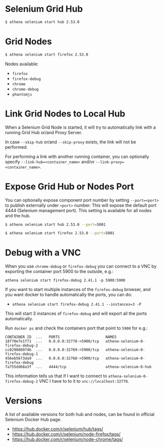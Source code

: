 # Selenium Grid Hub

```bash
$ athena selenium start hub 2.53.0
```

# Grid Nodes

```bash
$ athena selenium start firefox 2.53.0
```

Nodes available:
 * `firefox`
 * `firefox-debug`
 * `chrome`
 * `chrome-debug`
 * `phantomjs`

# Link Grid Nodes to Local Hub

When a Selenium Grid Node is started, it will try to automatically link with a running Grid Hub or/and Proxy Server.

In case `--skip-hub` or/and `--skip-proxy` exists, the link will not be performed.

For performing a link with another running container, you can optionally specify `--link-hub=<container_name>` and/or `--link-proxy=<container_name>`.

# Expose Grid Hub or Nodes Port

You can optionally expose component port number by setting `--port=<port>` to publish externally under `<port>` number. This will expose the default port 4444 (Selenium management port). This setting is available for all nodes and the hub.

```bash
$ athena selenium start hub 2.53.0 --port=5001
```

```bash
$ athena selenium start firefox 2.53.0 --port=5001
```

# Debug with a VNC

When you use `chrome-debug` or `firefox-debug` you can connect to a VNC by exporting the container port 5900 to the outside, e.g.:

`athena selenium start firefox-debug 2.41.1 -p 5900:5900`

If you want to start multiple instances of the `firefox-debug` browser, and you want docker to handle automatically the ports, you can do:
- `athena selenium start firefox-debug 2.41.1 --instances=3 -P`

This will start 3 instances of `firefox-debug` and will export all the ports automatically. 

Run `docker ps` and check the containers port that point to `5900` for e.g.:

```
CONTAINER ID  ...   PORTS                     NAMES
18f70efe1f71  ...   0.0.0.0:32770->5900/tcp   athena-selenium-0-firefox-debug-2
cc029088974b  ...   0.0.0.0:32769->5900/tcp   athena-selenium-0-firefox-debug-1
456eb5673da9  ...   0.0.0.0:32768->5900/tcp   athena-selenium-0-firefox-debug
7a755dd68a3f  ...   4444/tcp                  athena-selenium-0-hub
```

This information tells us that if I want to connect to `athena-selenium-0-firefox-debug-2` VNC I have to to it to `vnc://localhost:32770`.

# Versions

A list of available versions for both hub and nodes, can be found in official Selenium Docker Hub page.

* https://hub.docker.com/r/selenium/hub/tags/
* https://hub.docker.com/r/selenium/node-firefox/tags/
* https://hub.docker.com/r/selenium/node-chrome/tags/

